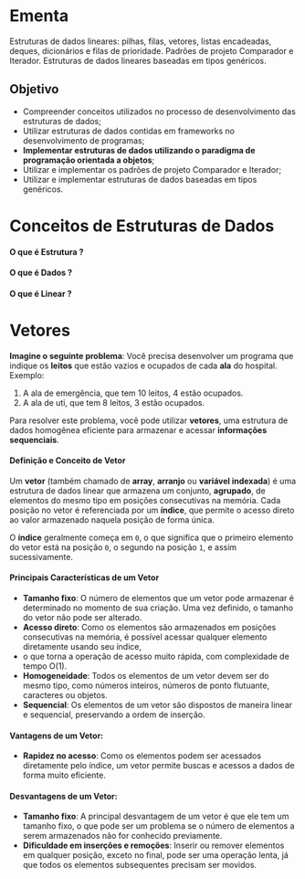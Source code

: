 # Ementa
Estruturas de dados lineares: pilhas, filas, vetores, listas encadeadas, deques, dicionários e filas de prioridade. 
Padrões de projeto Comparador e Iterador. Estruturas de dados lineares baseadas em tipos genéricos.

## Objetivo
- Compreender conceitos utilizados no processo de desenvolvimento das estruturas de dados; 
- Utilizar estruturas de dados contidas em frameworks no desenvolvimento de programas; 
- **Implementar estruturas de dados utilizando o paradigma de programação orientada a objetos**; 
- Utilizar e implementar os padrões de projeto Comparador e Iterador; 
- Utilizar e implementar estruturas de dados baseadas em tipos genéricos.

# Conceitos de Estruturas de Dados

#### O que é Estrutura ?  
#### O que é Dados ?
#### O que é Linear ?

# Vetores

**Imagine o seguinte problema**: Você precisa desenvolver um programa que indique os **leitos** que estão vazios e ocupados de cada **ala** do hospital. 
Exemplo: 
1. A ala de emergência, que tem 10 leitos, 4 estão ocupados.
2. A ala de uti, que tem 8 leitos, 3 estão ocupados.

Para resolver este problema, você pode utilizar **vetores**, uma estrutura de dados homogênea eficiente para armazenar e acessar **informações sequenciais**.

#### Definição e Conceito de Vetor  

Um **vetor** (também chamado de **array**, **arranjo** ou **variável indexada**) é uma estrutura de dados linear que armazena um conjunto, **agrupado**, 
de elementos do mesmo tipo em posições consecutivas na memória. Cada posição no vetor é referenciada por um **índice**, 
que permite o acesso direto ao valor armazenado naquela posição de forma única.  

O **índice** geralmente começa em `0`, o que significa que o primeiro elemento do vetor está na posição `0`, o segundo na posição `1`, e assim sucessivamente.  

#### Principais Características de um Vetor    

- **Tamanho fixo**: O número de elementos que um vetor pode armazenar é determinado no momento de sua criação. Uma vez definido, o tamanho do vetor não pode ser alterado.   
- **Acesso direto**: Como os elementos são armazenados em posições consecutivas na memória, é possível acessar qualquer elemento diretamente usando seu índice,
- o que torna a operação de acesso muito rápida, com complexidade de tempo O(1).   
- **Homogeneidade**: Todos os elementos de um vetor devem ser do mesmo tipo, como números inteiros, números de ponto flutuante, caracteres ou objetos.    
- **Sequencial**: Os elementos de um vetor são dispostos de maneira linear e sequencial, preservando a ordem de inserção.  

#### Vantagens de um Vetor:  
- **Rapidez no acesso**: Como os elementos podem ser acessados diretamente pelo índice, um vetor permite buscas e acessos a dados de forma muito eficiente.  
#### Desvantagens de um Vetor:  
- **Tamanho fixo**: A principal desvantagem de um vetor é que ele tem um tamanho fixo, o que pode ser um problema se o número de elementos a serem armazenados não for conhecido previamente.  
- **Dificuldade em inserções e remoções**: Inserir ou remover elementos em qualquer posição, exceto no final, pode ser uma operação lenta, já que todos os elementos subsequentes precisam ser movidos.  
